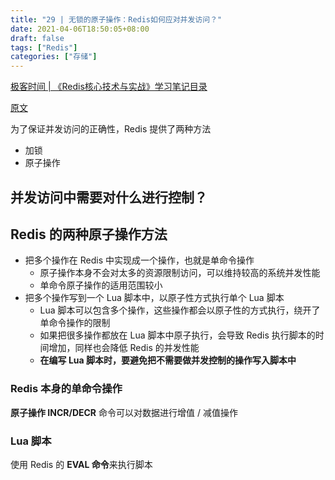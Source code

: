 ```yaml
---
title: "29 | 无锁的原子操作：Redis如何应对并发访问？"
date: 2021-04-06T18:50:05+08:00
draft: false
tags: ["Redis"]
categories: ["存储"]
---
```


[极客时间 | 《Redis核心技术与实战》学习笔记目录](../dir)

[原文](https://time.geekbang.org/column/article/299806)

为了保证并发访问的正确性，Redis 提供了两种方法

- 加锁
- 原子操作

## 并发访问中需要对什么进行控制？

## Redis 的两种原子操作方法

- 把多个操作在 Redis 中实现成一个操作，也就是单命令操作
  - 原子操作本身不会对太多的资源限制访问，可以维持较高的系统并发性能
  - 单命令原子操作的适用范围较小
- 把多个操作写到一个 Lua 脚本中，以原子性方式执行单个 Lua 脚本
  - Lua 脚本可以包含多个操作，这些操作都会以原子性的方式执行，绕开了单命令操作的限制
  - 如果把很多操作都放在 Lua 脚本中原子执行，会导致 Redis 执行脚本的时间增加，同样也会降低 Redis 的并发性能
  - **在编写 Lua 脚本时，要避免把不需要做并发控制的操作写入脚本中**

### Redis 本身的单命令操作

**原子操作 INCR/DECR** 命令可以对数据进行增值 / 减值操作

### Lua 脚本

使用 Redis 的 **EVAL 命令**来执行脚本